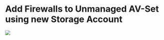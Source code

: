 # Add Firewalls to Unmanaged AV-Set using new Storage Account

[<img src="http://azuredeploy.net/deploybutton.png"/>](https://portal.azure.com/#create/Microsoft.Template/uri/https%3A%2F%2Fraw.githubusercontent.com%2Fmattmclimans%2FPaloAltoNetworks%2Fmaster%2Fazure%2Fexisting-environment%2Fadd-single-firewall%2Fadd-fw-to-avset-new-storage%2FazureDeploy.json)

